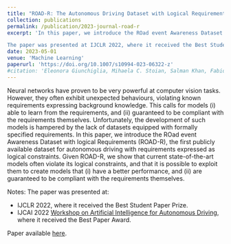```yaml
---
title: "ROAD-R: The Autonomous Driving Dataset with Logical Requirements"
collection: publications
permalink: /publication/2023-journal-road-r
excerpt: 'In this paper, we introduce the ROad event Awareness Dataset with logical Requirements (ROAD-R), the first publicly available dataset for autonomous driving with requirements expressed as logical constraints.

The paper was presented at IJCLR 2022, where it received the Best Student Paper Prize, and at IJCAI 2022 Workshop on Artificial Intelligence for Autonomous Driving, where it received the Best Paper Award.'
date: 2023-05-01
venue: 'Machine Learning'
paperurl: 'https://doi.org/10.1007/s10994-023-06322-z'
#citation: 'Eleonora Giunchiglia, Mihaela C. Stoian, Salman Khan, Fabio Cuzzolin, Thomas Lukasiewicz. ROAD-R: The Autonomous Driving Dataset with Logical Requirements. Machine Learning, 112, 3261–3291 (2023).'
---
```


Neural networks have proven to be very powerful at computer vision tasks. However, they often exhibit unexpected behaviours, violating known requirements expressing background knowledge. This calls for models (i) able to learn from the requirements, and (ii) guaranteed to be compliant with the requirements themselves. Unfortunately, the development of such models is hampered by the lack of datasets equipped with formally specified requirements. In this paper, we introduce the ROad event Awareness Dataset with logical Requirements (ROAD-R), the first publicly available dataset for autonomous driving with requirements expressed as logical constraints. Given ROAD-R, we show that current state-of-the-art models often violate its logical constraints, and that it is possible to exploit them to create models that (i) have a better performance, and (ii) are guaranteed to be compliant with the requirements themselves. 

Notes: The paper was presented at:
* IJCLR 2022, where it received the Best Student Paper Prize.
* IJCAI 2022 [Workshop on Artificial Intelligence for Autonomous Driving](https://learn-to-race.org/workshop-ai4ad-ijcai2022), where it received the Best Paper Award.

Paper available [here](https://arxiv.org/abs/2210.01597).
